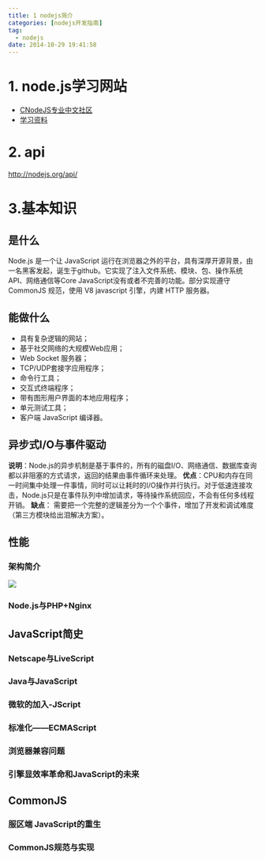 ```yaml
---
title: 1 nodejs简介
categories: [nodejs开发指南]
tag:
  - nodejs
date: 2014-10-29 19:41:58
---
```


# 1. node.js学习网站

+ [CNodeJS专业中文社区](http://cnodejs.org/)
+ [学习资料](https://github.com/Pana/node-books)

# 2. api

http://nodejs.org/api/

# 3.基本知识

## 是什么
Node.js 是一个让 JavaScript 运行在浏览器之外的平台，具有深厚开源背景，由一名黑客发起，诞生于github。它实现了注入文件系统、模块、包、操作系统API、网络通信等Core JavaScript没有或者不完善的功能。部分实现遵守 CommonJS 规范，使用 V8 javascript 引擎，内建 HTTP 服务器。
## 能做什么
+ 具有复杂逻辑的网站；
+ 基于社交网络的大规模Web应用；
+ Web Socket 服务器；
+ TCP/UDP套接字应用程序；
+ 命令行工具；
+ 交互式终端程序；
+ 带有图形用户界面的本地应用程序；
+ 单元测试工具；
+ 客户端 JavaScript 编译器。


## 异步式I/O与事件驱动
**说明**：Node.js的异步机制是基于事件的，所有的磁盘I/O、网络通信、数据库查询都以非阻塞的方式请求，返回的结果由事件循环来处理。
**优点**：CPU和内存在同一时间集中处理一件事情，同时可以让耗时的I/O操作并行执行。对于低速连接攻击，Node.js只是在事件队列中增加请求，等待操作系统回应，不会有任何多线程开销。
**缺点**： 需要把一个完整的逻辑差分为一个个事件，增加了开发和调试难度（第三方模块给出泪解决方案）。

## 性能
### 架构简介
![](http://o7m5xjmtl.bkt.clouddn.com/14897518990174.jpg)

### Node.js与PHP+Nginx
## JavaScript简史
### Netscape与LiveScript
### Java与JavaScript
### 微软的加入-JScript
### 标准化——ECMAScript
### 浏览器兼容问题
### 引擎显效率革命和JavaScript的未来
## CommonJS
### 服区端 JavaScript的重生
###  CommonJS规范与实现



